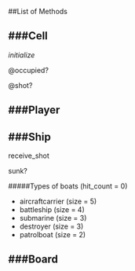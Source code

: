 ##List of Methods

###Cell
-----------

*initialize*

@occupied?

@shot?




###Player
-----------




###Ship
-----------
receive_shot

sunk?
 
#####Types of boats (hit_count = 0)
* aircraftcarrier (size = 5)
* battleship (size = 4)
* submarine (size = 3)
* destroyer (size = 3) 
* patrolboat (size = 2)


###Board
-----------




